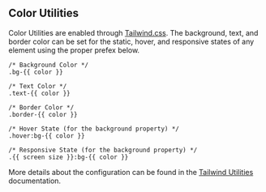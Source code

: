 ## Color Utilities

Color Utilities are enabled through [Tailwind.css](https://tailwindcss.com). The background, text, and border color can be set for the static, hover, and responsive states of any element using the proper prefex below.

    /* Background Color */
    .bg-{{ color }}

    /* Text Color */
    .text-{{ color }}

    /* Border Color */
    .border-{{ color }}

    /* Hover State (for the background property) */
    .hover:bg-{{ color }}

    /* Responsive State (for the background property) */
    .{{ screen size }}:bg-{{ color }}

More details about the configuration can be found in the [Tailwind Utilities](/tailwindcss) documentation.

